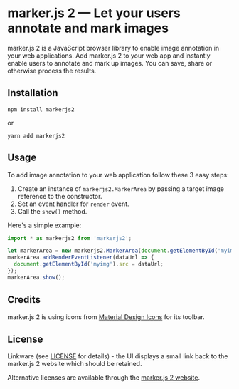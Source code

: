 # marker.js 2 &mdash; Let your users annotate and mark images

marker.js 2 is a JavaScript browser library to enable image annotation in your web applications. Add marker.js 2 to your web app and instantly enable users to annotate and mark up images. You can save, share or otherwise process the results.

## Installation

```
npm install markerjs2
```

or 

```
yarn add markerjs2
```

## Usage

To add image annotation to your web application follow these 3 easy steps:

1. Create an instance of `markerjs2.MarkerArea` by passing a target image reference to the constructor.
2. Set an event handler for `render` event.
3. Call the `show()` method.

Here's a simple example:

```js
import * as markerjs2 from 'markerjs2';

let markerArea = new markerjs2.MarkerArea(document.getElementById('myimg'));
markerArea.addRenderEventListener(dataUrl => {
  document.getElementById('myimg').src = dataUrl;
});
markerArea.show();
```

## Credits

marker.js 2 is using icons from [Material Design Icons](https://materialdesignicons.com/) for its toolbar.

## License
Linkware (see [LICENSE](https://github.com/ailon/markerjs2/blob/master/LICENSE) for details) - the UI displays a small link back to the marker.js 2 website which should be retained.

Alternative licenses are available through the [marker.js 2 website](https://markerjs.com).